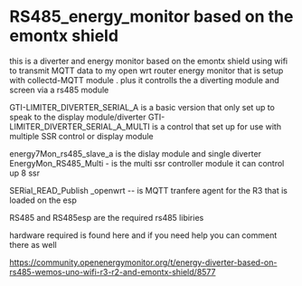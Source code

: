 # RS485_energy_monitor  based on the  emontx shield
this is a diverter  and energy monitor based on the emontx shield using wifi to transmit MQTT data to my open wrt router  energy monitor that is setup with collectd-MQTT module . plus it controlls the  a diverting module and screen via a rs485 module


GTI-LIMITER_DIVERTER_SERIAL_A is a basic version that only set up to speak to the  display module/diverter 
GTI-LIMITER_DIVERTER_SERIAL_A_MULTI is a  control that set up  for use with multiple SSR control  or display module

energy7Mon_rs485_slave_a  is the dislay module and single diverter
EnergyMon_RS485_Multi - is the multi ssr controller module it can control up 8 ssr 

SERial_READ_Publish _openwrt  -- is MQTT tranfere agent for the R3 that is loaded on the esp

RS485 and  RS485esp are the required rs485 libiries 

hardware required is found here  and if you need help  you can comment there as well

https://community.openenergymonitor.org/t/energy-diverter-based-on-rs485-wemos-uno-wifi-r3-r2-and-emontx-shield/8577
